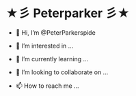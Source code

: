 # ★彡 Peterparker 彡★

- 👋 Hi, I’m @PeterParkerspide

- 👀 I’m interested in ...

- 🌱 I’m currently learning ...

- 💞️ I’m looking to collaborate on ...

- 📫 How to reach me ...

<!---

★彡 Peterparker 彡★/★彡 Peterparker 彡★ is a ✨ special ✨ repository because its `README.md` (this file) appears on your GitHub profile.

You can click the Preview link to take a look at your changes.

--->

